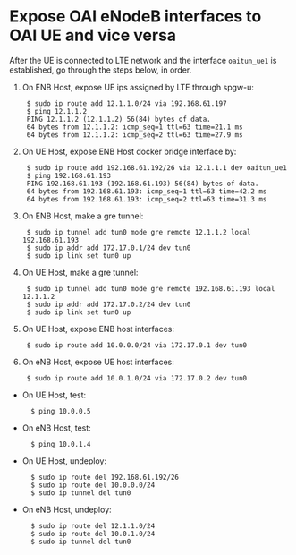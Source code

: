 # Expose OAI eNodeB interfaces to OAI UE and vice versa

After the UE is connected to LTE network and the interface `oaitun_ue1` is established, go through the steps below, in order.

1. On ENB Host, expose UE ips assigned by LTE through spgw-u:

		$ sudo ip route add 12.1.1.0/24 via 192.168.61.197
		$ ping 12.1.1.2
		PING 12.1.1.2 (12.1.1.2) 56(84) bytes of data.
		64 bytes from 12.1.1.2: icmp_seq=1 ttl=63 time=21.1 ms
		64 bytes from 12.1.1.2: icmp_seq=2 ttl=63 time=27.9 ms

2. On UE Host, expose ENB Host docker bridge interface by:
		
		$ sudo ip route add 192.168.61.192/26 via 12.1.1.1 dev oaitun_ue1
		$ ping 192.168.61.193
		PING 192.168.61.193 (192.168.61.193) 56(84) bytes of data.
		64 bytes from 192.168.61.193: icmp_seq=1 ttl=63 time=42.2 ms
		64 bytes from 192.168.61.193: icmp_seq=2 ttl=63 time=31.3 ms

3. On ENB Host, make a gre tunnel:

		$ sudo ip tunnel add tun0 mode gre remote 12.1.1.2 local 192.168.61.193
		$ sudo ip addr add 172.17.0.1/24 dev tun0
		$ sudo ip link set tun0 up

4. On UE Host, make a gre tunnel:

		$ sudo ip tunnel add tun0 mode gre remote 192.168.61.193 local 12.1.1.2
		$ sudo ip addr add 172.17.0.2/24 dev tun0
		$ sudo ip link set tun0 up
	
5. On UE Host, expose ENB host interfaces:
	
		$ sudo ip route add 10.0.0.0/24 via 172.17.0.1 dev tun0
	
6. On eNB Host, expose UE host interfaces:
	
		$ sudo ip route add 10.0.1.0/24 via 172.17.0.2 dev tun0

- On UE Host, test:

		$ ping 10.0.0.5

- On eNB Host, test:

		$ ping 10.0.1.4

- On UE Host, undeploy:		
	
		$ sudo ip route del 192.168.61.192/26
		$ sudo ip route del 10.0.0.0/24
		$ sudo ip tunnel del tun0

- On eNB Host, undeploy:
	
		$ sudo ip route del 12.1.1.0/24
		$ sudo ip route del 10.0.1.0/24
		$ sudo ip tunnel del tun0
		
